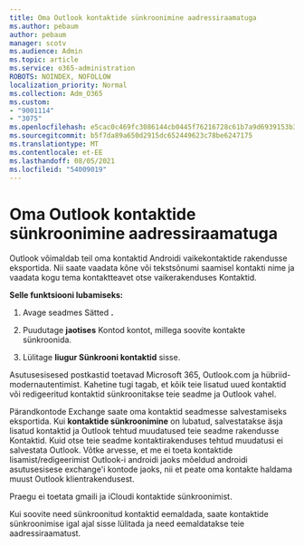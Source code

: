 ```yaml
---
title: Oma Outlook kontaktide sünkroonimine aadressiraamatuga
ms.author: pebaum
author: pebaum
manager: scotv
ms.audience: Admin
ms.topic: article
ms.service: o365-administration
ROBOTS: NOINDEX, NOFOLLOW
localization_priority: Normal
ms.collection: Adm_O365
ms.custom:
- "9001114"
- "3075"
ms.openlocfilehash: e5cac0c469fc3086144cb0445f76216728c61b7a9d6939153b36aacfde095b08
ms.sourcegitcommit: b5f7da89a650d2915dc652449623c78be6247175
ms.translationtype: MT
ms.contentlocale: et-EE
ms.lasthandoff: 08/05/2021
ms.locfileid: "54009019"
---
```

# <a name="sync-my-outlook-contacts-to-my-address-book"></a>Oma Outlook kontaktide sünkroonimine aadressiraamatuga

Outlook võimaldab teil oma kontaktid Androidi vaikekontaktide rakendusse eksportida. Nii saate vaadata kõne või tekstsõnumi saamisel kontakti nime ja vaadata kogu tema kontaktteavet otse vaikerakenduses Kontaktid.
 
**Selle funktsiooni lubamiseks:**
 
1. Avage seadmes Sätted **.**

2. Puudutage **jaotises** Kontod kontot, millega soovite kontakte sünkroonida.

3. Lülitage **liugur Sünkrooni kontaktid** sisse.
 
Asutusesisesed postkastid toetavad Microsoft 365, Outlook.com ja hübriid-modernautentimist. Kahetine tugi tagab, et kõik teie lisatud uued kontaktid või redigeeritud kontaktid sünkroonitakse teie seadme ja Outlook vahel.
 
Pärandkontode Exchange saate oma kontaktid seadmesse salvestamiseks eksportida. Kui **kontaktide sünkroonimine** on lubatud, salvestatakse äsja lisatud kontaktid ja Outlook tehtud muudatused teie seadme rakendusse Kontaktid. Kuid otse teie seadme kontaktirakenduses tehtud muudatusi ei salvestata Outlook. Võtke arvesse, et me ei toeta kontaktide lisamist/redigeerimist Outlook-i androidi jaoks mõeldud androidi asutusesisese exchange'i kontode jaoks, nii et peate oma kontakte haldama muust Outlook klientrakendusest.
 
Praegu ei toetata gmaili ja iCloudi kontaktide sünkroonimist.
 
Kui soovite need sünkroonitud kontaktid eemaldada, saate  kontaktide sünkroonimise igal ajal sisse lülitada ja need eemaldatakse teie aadressiraamatust.
